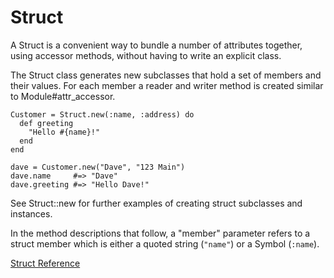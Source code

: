 # Struct

A Struct is a convenient way to bundle a number of attributes together, using
accessor methods, without having to write an explicit class.

The Struct class generates new subclasses that hold a set of members and their
values.  For each member a reader and writer method is created similar to
Module#attr_accessor.

    Customer = Struct.new(:name, :address) do
      def greeting
        "Hello #{name}!"
      end
    end

    dave = Customer.new("Dave", "123 Main")
    dave.name     #=> "Dave"
    dave.greeting #=> "Hello Dave!"

See Struct::new for further examples of creating struct subclasses and
instances.

In the method descriptions that follow, a "member" parameter refers to a
struct member which is either a quoted string (`"name"`) or a Symbol
(`:name`).

[Struct Reference](https://ruby-doc.org/core-2.6/Struct.html)
